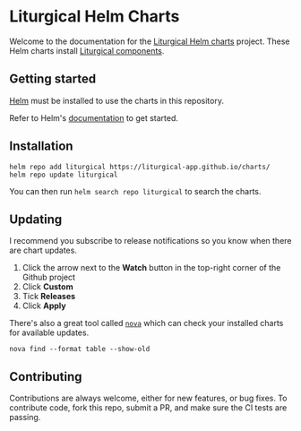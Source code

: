 # Liturgical Helm Charts

Welcome to the documentation for the [Liturgical Helm charts](https://github.com/liturgical-app/charts) project.
These Helm charts install [Liturgical components](https://github.com/liturgical-app).

## Getting started

[Helm](https://helm.sh) must be installed to use the charts in this repository.

Refer to Helm's [documentation](https://helm.sh/docs/) to get started.

## Installation

```console
helm repo add liturgical https://liturgical-app.github.io/charts/
helm repo update liturgical
```

You can then run `helm search repo liturgical` to search the charts.

## Updating

I recommend you subscribe to release notifications so you know when there are chart updates.

1. Click the arrow next to the **Watch** button in the top-right corner of the Github project
2. Click **Custom**
3. Tick **Releases**
4. Click **Apply**

There's also a great tool called [`nova`](https://github.com/FairwindsOps/nova) which
can check your installed charts for available updates.

```console
nova find --format table --show-old
```

## Contributing

Contributions are always welcome, either for new features, or bug fixes.
To contribute code, fork this repo, submit a PR, and make sure the CI tests are passing.
